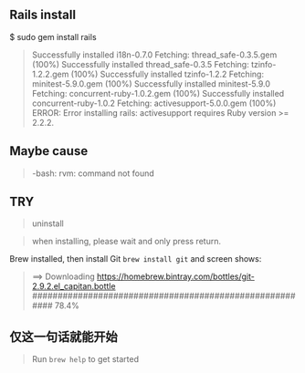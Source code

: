 

## Rails install

$ sudo gem install rails

> Successfully installed i18n-0.7.0
Fetching: thread_safe-0.3.5.gem (100%)
Successfully installed thread_safe-0.3.5
Fetching: tzinfo-1.2.2.gem (100%)
Successfully installed tzinfo-1.2.2
Fetching: minitest-5.9.0.gem (100%)
Successfully installed minitest-5.9.0
Fetching: concurrent-ruby-1.0.2.gem (100%)
Successfully installed concurrent-ruby-1.0.2
Fetching: activesupport-5.0.0.gem (100%)
ERROR:  Error installing rails:
	activesupport requires Ruby version >= 2.2.2.

## Maybe cause
> -bash: rvm: command not found

## TRY
> uninstall

> when installing, please wait and only press return.

Brew installed, then install Git
`brew install git`
and screen shows:
> ==> Downloading https://homebrew.bintray.com/bottles/git-2.9.2.el_capitan.bottle
> ########################################################                  78.4%


## 仅这一句话就能开始
> Run `brew help` to get started
